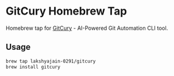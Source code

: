 # GitCury Homebrew Tap

Homebrew tap for [GitCury](https://github.com/lakshyajain-0291/GitCury) - AI-Powered Git Automation CLI tool.

## Usage

```bash
brew tap lakshyajain-0291/gitcury
brew install gitcury
```

